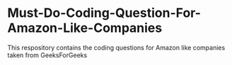 # Must-Do-Coding-Question-For-Amazon-Like-Companies
This respository contains the coding questions for Amazon like companies taken from GeeksForGeeks
